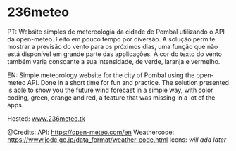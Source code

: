 # 236meteo

PT:
Website simples de metereologia da cidade de Pombal utilizando o API da open-meteo.  Feito em pouco tempo por diversão. A solução permite mostrar a previsão do vento para os próximos dias, uma função que não está disponível em grande parte das applicações. A cor do texto do vento também varia consoante a sua intensidade, de verde, laranja e vermelho.

EN: 
Simple meteorology website for the city of Pombal using the open-meteo API. Done in a short time for fun and practice. The solution presented is able to show you the future wind forecast in a simple way, with color coding, green, orange and red, a feature that was missing in a lot of the apps.

Hosted: www.236meteo.tk

@Credits:
API: https://open-meteo.com/en
Weathercode: https://www.jodc.go.jp/data_format/weather-code.html
Icons: *will add later* 



